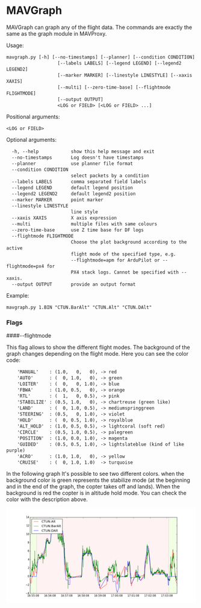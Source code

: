 # MAVGraph

MAVGraph can graph any of the flight data. The commands are exactly the same as the graph module in MAVProxy.

Usage:
```
mavgraph.py [-h] [--no-timestamps] [--planner] [--condition CONDITION]
                   [--labels LABELS] [--legend LEGEND] [--legend2 LEGEND2]
                   [--marker MARKER] [--linestyle LINESTYLE] [--xaxis XAXIS]
                   [--multi] [--zero-time-base] [--flightmode FLIGHTMODE]
                   [--output OUTPUT]
                   <LOG or FIELD> [<LOG or FIELD> ...]
```

Positional arguments:
```
<LOG or FIELD>
```

Optional arguments:
```
  -h, --help            show this help message and exit
  --no-timestamps       Log doesn't have timestamps
  --planner             use planner file format
  --condition CONDITION
                        select packets by a condition
  --labels LABELS       comma separated field labels
  --legend LEGEND       default legend position
  --legend2 LEGEND2     default legend2 position
  --marker MARKER       point marker
  --linestyle LINESTYLE
                        line style
  --xaxis XAXIS         X axis expression
  --multi               multiple files with same colours
  --zero-time-base      use Z time base for DF logs
  --flightmode FLIGHTMODE
                        Choose the plot background according to the active
                        flight mode of the specified type, e.g.
                        --flightmode=apm for ArduPilot or --flightmode=px4 for
                        PX4 stack logs. Cannot be specified with --xaxis.
  --output OUTPUT       provide an output format
```

Example:
```
mavgraph.py 1.BIN "CTUN.BarAlt" "CTUN.Alt" "CTUN.DAlt"
```

### Flags
####--flightmode

This flag allows to show the different flight modes. The background of the graph changes depending on the flight mode. Here you can see the color code:

```
    'MANUAL'    : (1.0,   0,   0), -> red
    'AUTO'      : (  0, 1.0,   0), -> green
    'LOITER'    : (  0,   0, 1.0), -> blue
    'FBWA'      : (1.0, 0.5,   0), -> orange
    'RTL'       : (  1,   0, 0.5), -> pink
    'STABILIZE' : (0.5, 1.0,   0), -> chartreuse (green like)
    'LAND'      : (  0, 1.0, 0.5), -> mediumspringgreen
    'STEERING'  : (0.5,   0, 1.0), -> violet
    'HOLD'      : (  0, 0.5, 1.0), -> royalblue
    'ALT_HOLD'  : (1.0, 0.5, 0.5), -> lightcoral (soft red)
    'CIRCLE'    : (0.5, 1.0, 0.5), -> palegreen
    'POSITION'  : (1.0, 0.0, 1.0), -> magenta
    'GUIDED'    : (0.5, 0.5, 1.0), -> lightslateblue (kind of like purple)
    'ACRO'      : (1.0, 1.0,   0), -> yellow
    'CRUISE'    : (  0, 1.0, 1.0)  -> turquoise
```

In the following graph It's possible to see two different colors. when the background color is green represents the stabilize mode (at the beginning and in the end of the graph, the copter takes off and lands). When the background is red the copter is in altitude hold mode. You can check the color with the description above.

![modovuelo](../erleimg/mavgraph/flightmodes.png)

